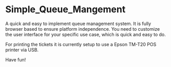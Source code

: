 # Simple_Queue_Mangement
A quick and easy to implement queue management system. It is fully browser based to ensure platform independence. You need to customize the user interface for your specific use case, which is quick and easy to do.

For printing the tickets it is currently setup to use a Epson TM-T20 POS printer via USB.

Have fun!
